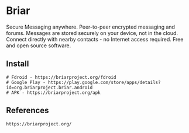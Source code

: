Briar
=====

Secure Messaging anywhere. Peer-to-peer encrypted messaging and forums. Messages are stored securely 
on your device, not in the cloud. Connect directly with nearby contacts - no Internet access required. 
Free and open source software.

Install
-------

    # Fdroid - https://briarproject.org/fdroid
    # Google Play - https://play.google.com/store/apps/details?id=org.briarproject.briar.android
    # APK - https://briarproject.org/apk

References
----------

    https://briarproject.org/